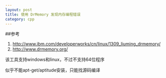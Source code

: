 ```yaml
---
layout: post
title: 使用 DrMemory 发现内存编程错误
category: cpp
---
```

	
##参考
1. <http://www.ibm.com/developerworks/cn/linux/1309_liuming_drmemory/>
1. <http://www.drmemory.org/>

该工具支持windows和linux，不过不支持64位程序

似乎不能apt-get/aptitude安装，只能找源码编译